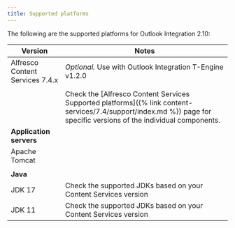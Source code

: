 ```yaml
---
title: Supported platforms
---
```


The following are the supported platforms for Outlook Integration 2.10:

| Version | Notes |
| ------- | ----- |
| Alfresco Content Services 7.4.x | *Optional.* Use with Outlook Integration T-Engine v1.2.0 |
| | |
| | Check the [Alfresco Content Services Supported platforms]({% link content-services/7.4/support/index.md %}) page for specific versions of the individual components. |
| **Application servers** | |
| Apache Tomcat | |
| | |
| **Java** | |
| JDK 17 | Check the supported JDKs based on your Content Services version |
| JDK 11 | Check the supported JDKs based on your Content Services version |
